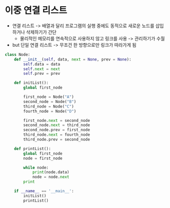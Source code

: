 # 이중 연결 리스트
* 연결 리스트 -> 배열과 달리 프로그램의 실행 중에도 동적으로 새로운 노드를 삽입하거나 삭제하기가 간단
  * 물리적인 메모리를 연속적으로 사용하지 않고 링크를 사용 -> 관리하기가 수월
* but 단일 연결 리스트 -> 무조건 한 방향으로만 링크가 따라가게 됨
```py
class Node:
    def __init__(self, data, next = None, prev = None):
        self.data = data
        self.next = next
        self.prev = prev

    def initList():
        global first_node

        first_node = Node("A")
        second_node = Node("B")
        third_node = Node("C")
        fourth_node = Node("D")

        first_node.next = second_node
        second_node.next = third_node
        second_node.prev = first_node
        third_node.next = fourth_node
        third_node.prev = second_node

    def printList():
        global first_node
        node = first_node

        while node:
            print(node.data)
            node = node.next
        print

    if __name__ == '__main__':
        initList()
        printList()
